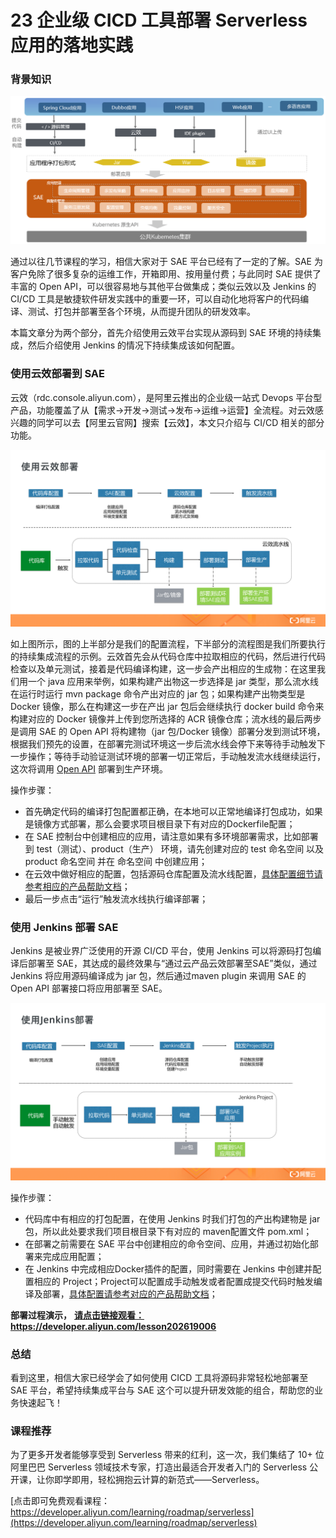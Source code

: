 # 23 企业级 CICD 工具部署 Serverless 应用的落地实践

### 背景知识

![1.png](assets/2020-09-07-105841.png)

通过以往几节课程的学习，相信大家对于 SAE 平台已经有了一定的了解。SAE 为客户免除了很多复杂的运维工作，开箱即用、按用量付费；与此同时 SAE 提供了丰富的 Open API，可以很容易地与其他平台做集成；类似云效以及 Jenkins 的 CI/CD 工具是敏捷软件研发实践中的重要一环，可以自动化地将客户的代码编译、测试、打包并部署至各个环境，从而提升团队的研发效率。

本篇文章分为两个部分，首先介绍使用云效平台实现从源码到 SAE 环境的持续集成，然后介绍使用 Jenkins 的情况下持续集成该如何配置。

### 使用云效部署到 SAE

云效（rdc.console.aliyun.com），是阿里云推出的企业级一站式 Devops 平台型产品，功能覆盖了从【需求->开发->测试->发布->运维->运营】全流程。对云效感兴趣的同学可以去【阿里云官网】搜索【云效】，本文只介绍与 CI/CD 相关的部分功能。

![2.PNG](assets/2020-09-07-105843.png)

如上图所示，图的上半部分是我们的配置流程，下半部分的流程图是我们所要执行的持续集成流程的示例。云效首先会从代码仓库中拉取相应的代码，然后进行代码检查以及单元测试，接着是代码编译构建，这一步会产出相应的生成物：在这里我们用一个 java 应用来举例，如果构建产出物这一步选择是 jar 类型，那么流水线在运行时运行 mvn package 命令产出对应的 jar 包；如果构建产出物类型是 Docker 镜像，那么在构建这一步在产出 jar 包后会继续执行 docker build 命令来构建对应的 Docker 镜像并上传到您所选择的 ACR 镜像仓库；流水线的最后两步是调用 SAE 的 Open API 将构建物（jar 包/Docker 镜像）部署分发到测试环境，根据我们预先的设置，在部署完测试环境这一步后流水线会停下来等待手动触发下一步操作；等待手动验证测试环境的部署一切正常后，手动触发流水线继续运行，这次将调用 [Open API](https://help.aliyun.com/document_detail/126353.html) 部署到生产环境。

操作步骤：

- 首先确定代码的编译打包配置都正确，在本地可以正常地编译打包成功，如果是镜像方式部署，那么会要求项目根目录下有对应的Dockerfile配置；
- 在 SAE 控制台中创建相应的应用，请注意如果有多环境部署需求，比如部署到 test（测试）、product（生产） 环境，请先创建对应的 test 命名空间 以及 product 命名空间 并在 命名空间 中创建应用；
- 在云效中做好相应的配置，包括源码仓库配置及流水线配置，[具体配置细节请参考相应的产品帮助文档](https://help.aliyun.com/document_detail/147374.html)；
- 最后一步点击“运行”触发流水线执行编译部署；

### 使用 Jenkins 部署 SAE

Jenkins 是被业界广泛使用的开源 CI/CD 平台，使用 Jenkins 可以将源码打包编译后部署至 SAE，其达成的最终效果与“通过云产品云效部署至SAE”类似，通过 Jenkins 将应用源码编译成为 jar 包，然后通过maven plugin 来调用 SAE 的 Open API 部署接口将应用部署至 SAE。

![3.PNG](assets/2020-09-07-105846.png)

操作步骤：

- 代码库中有相应的打包配置，在使用 Jenkins 时我们打包的产出构建物是 jar 包，所以此处要求我们项目根目录下有对应的 maven配置文件 pom.xml；
- 在部署之前需要在 SAE 平台中创建相应的命令空间、应用，并通过初始化部署来完成应用配置；
- 在 Jenkins 中完成相应Docker插件的配置，同时需要在 Jenkins 中创建并配置相应的 Project；Project可以配置成手动触发或者配置成提交代码时触发编译及部署，[具体配置请参考对应的产品帮助文档](https://help.aliyun.com/document_detail/142387.html)；

**部署过程演示，** [ **请点击链接观看：https://developer.aliyun.com/lesson202619006** ](https://developer.aliyun.com/lesson_2026_19006)

### 总结

看到这里，相信大家已经学会了如何使用 CICD 工具将源码非常轻松地部署至 SAE 平台，希望持续集成平台与 SAE 这个可以提升研发效能的组合，帮助您的业务快速起飞！

### 课程推荐

为了更多开发者能够享受到 Serverless 带来的红利，这一次，我们集结了 10+ 位阿里巴巴 Serverless 领域技术专家，打造出最适合开发者入门的 Serverless 公开课，让你即学即用，轻松拥抱云计算的新范式——Serverless。

[点击即可免费观看课程：https://developer.aliyun.com/learning/roadmap/serverless](https://developer.aliyun.com/learning/roadmap/serverless)
